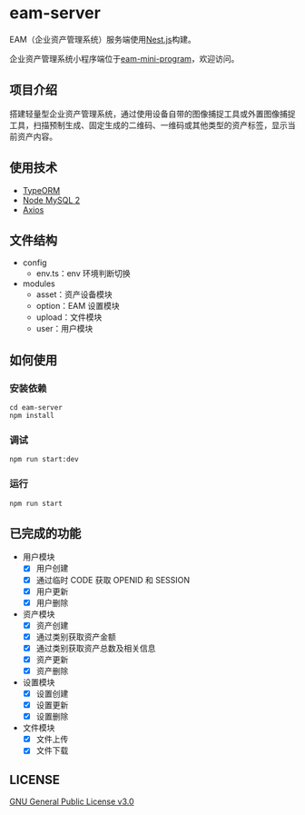 # eam-server

EAM（企业资产管理系统）服务端使用[Nest.js](https://nestjs.com/)构建。

企业资产管理系统小程序端位于[eam-mini-program](https://github.com/Edward-Brock/eam-mini-program)，欢迎访问。

## 项目介绍

搭建轻量型企业资产管理系统，通过使用设备自带的图像捕捉工具或外置图像捕捉工具，扫描预制生成、固定生成的二维码、一维码或其他类型的资产标签，显示当前资产内容。

## 使用技术

- [TypeORM](https://typeorm.io/)
- [Node MySQL 2](https://github.com/sidorares/node-mysql2)
- [Axios](https://axios-http.com/)

## 文件结构

- config
  - env.ts：env 环境判断切换
- modules
  - asset：资产设备模块
  - option：EAM 设置模块
  - upload：文件模块
  - user：用户模块

## 如何使用

### 安装依赖

```shell
cd eam-server
npm install
```

### 调试

`npm run start:dev`

### 运行

`npm run start`

## 已完成的功能

- 用户模块
  - [x] 用户创建
  - [x] 通过临时 CODE 获取 OPENID 和 SESSION
  - [x] 用户更新
  - [x] 用户删除
- 资产模块
  - [x] 资产创建
  - [x] 通过类别获取资产金额
  - [x] 通过类别获取资产总数及相关信息
  - [x] 资产更新
  - [x] 资产删除
- 设置模块
  - [x] 设置创建
  - [x] 设置更新
  - [x] 设置删除
- 文件模块
  - [x] 文件上传
  - [x] 文件下载

## LICENSE

[GNU General Public License v3.0](LICENSE)
